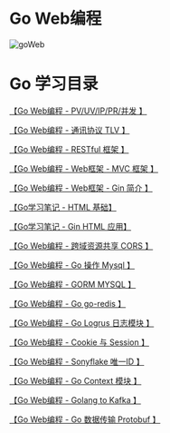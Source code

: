 # Go Web编程


![goWeb][1]


# Go 学习目录

[ 【Go Web编程 - PV/UV/IP/PR/并发 】](https://jicki.cn/golang-web-note-7 "pv uv 并发")

[ 【Go Web编程 - 通讯协议 TLV 】](https://jicki.cn/golang-web-note-14 "通讯协议 TLV")

[ 【Go Web编程 - RESTful 框架 】](https://jicki.cn/golang-web-note-0 "Go RESTful框架")

[ 【Go Web编程 - Web框架 - MVC 框架 】](https://jicki.cn/golang-web-note-1 "Go Web框架- MVC框架")

[ 【Go Web编程 - Web框架 - Gin 简介 】](https://jicki.cn/golang-web-note-2 "Go Web框架- Gin")

[ 【Go学习笔记 - HTML 基础】](https://jicki.cn/golang-study-note-8 "Go HTML 基础")

[ 【Go学习笔记 - Gin HTML 应用】](https://jicki.cn/golang-web-note-13 "Gin HTML 应用")

[ 【Go Web编程 - 跨域资源共享 CORS 】](https://jicki.cn/golang-web-note-3 "CORS 跨域解决")

[ 【Go Web编程 - Go 操作 Mysql 】](https://jicki.cn/golang-web-note-4 "Golang 操作 Mysql")

[ 【Go Web编程 - GORM MYSQL 】](https://jicki.cn/golang-web-note-5 "Go GORM MYSQL")

[ 【Go Web编程 - Go go-redis 】](https://jicki.cn/golang-web-note-6 "Go go-redis")

[ 【Go Web编程 - Go Logrus 日志模块 】](https://jicki.cn/golang-web-note-8 "Go Logrus 日志模块")

[ 【Go Web编程 - Cookie 与 Session 】](https://jicki.cn/golang-web-note-9 "Cookie 与 Session")

[ 【Go Web编程 - Sonyflake 唯一ID 】](https://jicki.cn/golang-web-note-10 "Sonyflake 唯一ID")

[ 【Go Web编程 - Go Context 模块 】](https://jicki.cn/golang-web-note-11 "Go Context 模块")

[ 【Go Web编程 - Golang to Kafka 】](https://jicki.cn/golang-web-note-12 "Golang to Kafka")

[ 【Go Web编程 - Go 数据传输 Protobuf 】](https://jicki.cn/golang-web-note-15 "Golang Protobuf")

  [1]: https://jicki.cn/img/posts/golang/goweb.png

